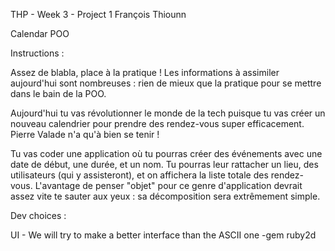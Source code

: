 THP - Week 3 - Project 1
François Thiounn

Calendar POO

Instructions :

Assez de blabla, place à la pratique ! Les informations à assimiler aujourd'hui sont nombreuses : rien de mieux que la pratique pour se mettre dans le bain de la POO.

Aujourd'hui tu vas révolutionner le monde de la tech puisque tu vas créer un nouveau calendrier pour prendre des rendez-vous super efficacement. Pierre Valade n'a qu'à bien se tenir !

Tu vas coder une application où tu pourras créer des événements avec une date de début, une durée, et un nom. Tu pourras leur rattacher un lieu, des utilisateurs (qui y assisteront), et on affichera la liste totale des rendez-vous. L'avantage de penser "objet" pour ce genre d'application devrait assez vite te sauter aux yeux : sa décomposition sera extrêmement simple.

Dev choices :

UI
	- We will try to make a better interface than the ASCII one
		-gem ruby2d 